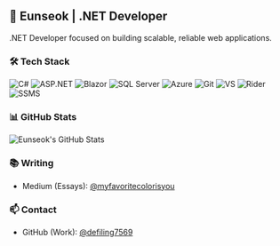 ## 👋 Eunseok | .NET Developer

.NET Developer focused on building scalable, reliable web applications.

### 🛠️ Tech Stack

![C#](https://img.shields.io/badge/C%23-239120?style=flat&logo=c-sharp&logoColor=white)
![ASP.NET](https://img.shields.io/badge/ASP.NET-512BD4?style=flat&logo=.net&logoColor=white)
![Blazor](https://img.shields.io/badge/Blazor-512BD4?style=flat&logo=blazor&logoColor=white)
![SQL Server](https://img.shields.io/badge/SQL%20Server-CC2927?style=flat&logo=microsoftsqlserver&logoColor=white)
![Azure](https://img.shields.io/badge/Azure-0078D4?style=flat&logo=microsoftazure&logoColor=white)
![Git](https://img.shields.io/badge/Git-F05032?style=flat&logo=git&logoColor=white)
![VS](https://img.shields.io/badge/Visual_Studio-5C2D91?style=flat&logo=visualstudio&logoColor=white)
![Rider](https://img.shields.io/badge/Rider-000000?style=flat&logo=jetbrains&logoColor=white)
![SSMS](https://img.shields.io/badge/SSMS-CC2927?style=flat&logo=microsoftsqlserver&logoColor=white)

### 📊 GitHub Stats

![Eunseok's GitHub Stats](https://github-readme-stats.vercel.app/api?username=myfavoritecolorisyou&show_icons=true&theme=onedark)

### 📚 Writing

- Medium (Essays): [@myfavoritecolorisyou](https://medium.com/@myfavoritecolorisyou)  

### 📫 Contact

- GitHub (Work): [@defiling7569](https://github.com/defiling7569)
